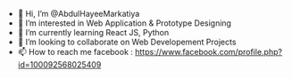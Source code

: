 - 👋 Hi, I’m @AbdulHayeeMarkatiya
- 👀 I’m interested in Web Application & Prototype Designing
- 🌱 I’m currently learning React JS, Python
- 💞️ I’m looking to collaborate on Web Developement Projects
- 📫 How to reach me facebook : https://www.facebook.com/profile.php?id=100092568025409

<!---
AbdulHayeeMarkatiya/AbdulHayeeMarkatiya is a ✨ special ✨ repository because its `README.md` (this file) appears on your GitHub profile.
You can click the Preview link to take a look at your changes.
--->
